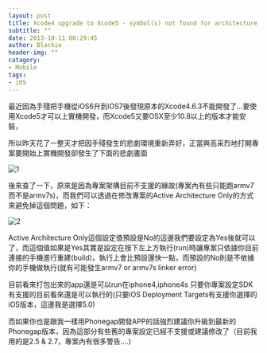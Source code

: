 ```yaml
---
layout: post
title: Xcode4 upgrade to Xcode5 - symbol(s) not found for architecture armv7 or armv7s linker error
subtitle: ""
date: 2013-10-11 00:29:45
author: Blackie
header-img: ""
catagory:
- Mobile
tags:
- iOS
---
```


最近因為手殘把手機從iOS6升到iOS7後發現原本的Xcode4.6.3不能開發了…要使用Xcode5才可以上實機開發，而Xcode5又要OSX至少10.8以上的版本才能安裝，

<!-- More -->

所以昨天花了一整天才把因手殘發生的悲劇環境重新弄好，正當興高采烈地打開專案要開始上實機開發卻發生了下面的悲劇畫面

![1](https://dl.dropboxusercontent.com/u/20925528/%E6%8A%80%E8%A1%93Blog/blogs/20131007/2.png)

後來查了一下，原來是因為專案架構目前不支援的緣故(專案內有些只能跑armv7而不是armv7s)，而我們可以透過在修改專案的Active Architecture Only的方式來避免掉這個問題，如下：

![2](https://dl.dropboxusercontent.com/u/20925528/%E6%8A%80%E8%A1%93Blog/blogs/20131007/1.png)

Active Architecture Only這個設定值預設是No的這邊我們要設定為Yes後就可以了，而這個值如果是Yes其實是設定在按下左上方執行(run)時讓專案只依據你目前連接的手機進行重建(build)，執行上會比預設還快一點，而預設的No則是不依據你的手機做執行(就有可能發生armv7 or armv7s linker error)

目前看來打包出來的app還是可以run在iphone4,iphone4s 只要你專案設定SDK有支援的目前看來還是可以執行的(只要iOS Deployment Targets有支援你選擇的iOS版本，這邊我是選擇5.0)

而如果你也是跟我一樣用Phonegap開發APP的話強烈建議你升級到最新的Phonegap版本，因為這部分有些舊的專案設定已經不支援或建議修改了（目前我用的是2.5 & 2.7，專案內有很多警告....)
